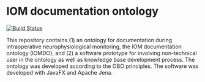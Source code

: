 # IOM documentation ontology
[![Build Status](https://travis-ci.com/obi-ontology/obi.svg?branch=master)](https://travis-ci.com/obi-ontology/obi)

This repository contains (1) an ontology for documentation during intraoperative neurophysiological monitoring, the IOM documentation ontology (IOMDO), and (2) a software prototype for involving non-technical user in the ontology as well as knowledge base development process. The ontology was developed according to the OBO principles. The software was developed with JavaFX and Apache Jena.
